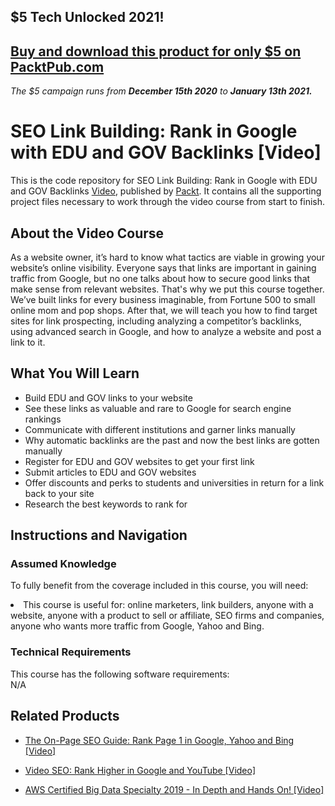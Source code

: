 ## $5 Tech Unlocked 2021!
[Buy and download this product for only $5 on PacktPub.com](https://www.packtpub.com/)
-----
*The $5 campaign         runs from __December 15th 2020__ to __January 13th 2021.__*




# SEO Link Building: Rank in Google with EDU and GOV Backlinks [Video]
This is the code repository for SEO Link Building: Rank in Google with EDU and GOV Backlinks [Video](https://www.packtpub.com/web-development/seo-link-building-rank-google-edu-and-gov-backlinks-video), published by [Packt](https://www.packtpub.com/?utm_source=github). It contains all the supporting project files necessary to work through the video course from start to finish.
## About the Video Course
As a website owner, it’s hard to know what tactics are viable in growing your website’s online visibility. Everyone says that links are important in gaining traffic from Google, but no one talks about how to secure good links that make sense from relevant websites. That's why we put this course together. We’ve built links for every business imaginable, from Fortune 500 to small online mom and pop shops. After that, we will teach you how to find target sites for link prospecting, including analyzing a competitor’s backlinks, using advanced search in Google, and how to analyze a website and post a link to it.



<H2>What You Will Learn</H2>
<DIV class=book-info-will-learn-text>
<UL>
<LI> Build EDU and GOV links to your website</LI>
<LI>See these links as valuable and rare to Google for search engine rankings</LI>
<LI>Communicate with different institutions and garner links manually</LI>
<LI>Why automatic backlinks are the past and now the best links are gotten manually</LI>
<LI>Register for EDU and GOV websites to get your first link</LI>
<LI>Submit articles to EDU and GOV websites</LI>
<LI>Offer discounts and perks to students and universities in return for a link back to your site</LI>
<LI>Research the best keywords to rank for</LI>
</UL></DIV>

## Instructions and Navigation
### Assumed Knowledge
To fully benefit from the coverage included in this course, you will need:<br/>
<DIV class=book-info-will-learn-text>
<LI> This course is useful for: online marketers, link builders, anyone with a website, anyone with a product to sell or affiliate, SEO firms and companies, anyone who wants more traffic from Google, Yahoo and Bing.	</li>
<DIV>

### Technical Requirements
This course has the following software requirements:<br/>
N/A

## Related Products
* [The On-Page SEO Guide: Rank Page 1 in Google, Yahoo and Bing [Video]
](https://www.packtpub.com/web-development/page-seo-guide-rank-page-1-google-yahoo-and-bing-video)

* [Video SEO: Rank Higher in Google and YouTube [Video]
]( https://www.packtpub.com/web-development/video-seo-rank-higher-google-and-youtube-video)

* [AWS Certified Big Data Specialty 2019 - In Depth and Hands On! [Video]
]( https://www.packtpub.com/application-development/aws-certified-big-data-specialty-2019-depth-and-hands-video)

